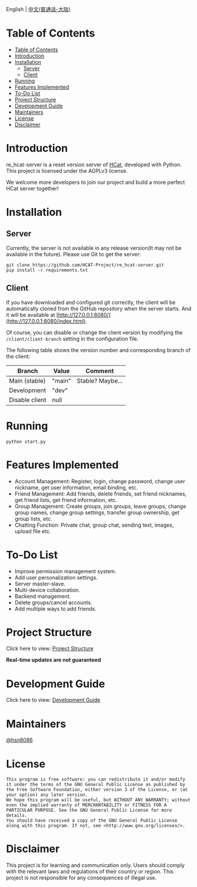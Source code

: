 English | [中文(普通话-大陆)](README.zh-cmn-CN.md)

# Table of Contents

<!-- TOC -->
* [Table of Contents](#table-of-contents)
* [Introduction](#introduction)
* [Installation](#installation)
  * [Server](#server)
  * [Client](#client)
* [Running](#running)
* [Features Implemented](#features-implemented)
* [To-Do List](#to-do-list)
* [Project Structure](#project-structure)
* [Development Guide](#development-guide)
* [Maintainers](#maintainers)
* [License](#license)
* [Disclaimer](#disclaimer)
<!-- TOC -->

# Introduction

re_hcat-server is a reset version server of [HCat](https://hcat.online), developed with Python. This project is licensed
under the AGPLv3 license.

We welcome more developers to join our project and build a more perfect HCat server together!

# Installation

## Server

Currently, the server is not available in any release version(It may not be available in the future). Please use Git to get the server:

```shell
git clone https://github.com/HCAT-Project/re_hcat-server.git
pip install -r requirements.txt
```

## Client

If you have downloaded and configured git correctly, the client will be automatically cloned from the GitHub repository
when the server starts. And it will be available at [http://127.0.0.1:8080/](http://127.0.0.1:8080/index.html).

Of course, you can disable or change the client version by modifying the `/client/client-branch` setting in the
configuration file.

The following table shows the version number and corresponding branch of the client:

| Branch         | Value  | Comment          |
|----------------|--------|------------------|
| Main (stable)  | "main" | Stable? Maybe... |
| Development    | "dev"  |                  |
| Disable client | null   |                  |

# Running

```shell
python start.py
```

# Features Implemented

- Account Management: Register, login, change password, change user nickname, get user information, email binding, etc.
- Friend Management: Add friends, delete friends, set friend nicknames, get friend lists, get friend information, etc.
- Group Management: Create groups, join groups, leave groups, change group names, change group settings, transfer group
  ownership, get group lists, etc.
- Chatting Function: Private chat, group chat, sending text, images, upload file etc.

# To-Do List

- Improve permission management system.
- Add user personalization settings.
- Server master-slave.
- Multi-device collaboration.
- Backend management.
- Delete groups/cancel accounts.
- Add multiple ways to add friends.

# Project Structure

Click here to view: [Project Structure](doc/project_structure_zh-hans.md)

**Real-time updates are not guaranteed**

# Development Guide

Click here to view: [Development Guide](doc/dev_guide_zh-hans.md)
# Maintainers
[@hsn8086](https://github.com/hsn8086)
# License

```
This program is free software: you can redistribute it and/or modify it under the terms of the GNU General Public License as published by the Free Software Foundation, either version 3 of the License, or (at your option) any later version.
We hope this program will be useful, but WITHOUT ANY WARRANTY; without even the implied warranty of MERCHANTABILITY or FITNESS FOR A PARTICULAR PURPOSE. See the GNU General Public License for more details.
You should have received a copy of the GNU General Public License along with this program. If not, see <http://www.gnu.org/licenses/>.
```

# Disclaimer

This project is for learning and communication only. Users should comply with the relevant laws and regulations of their
country or region. This project is not responsible for any consequences of illegal use.